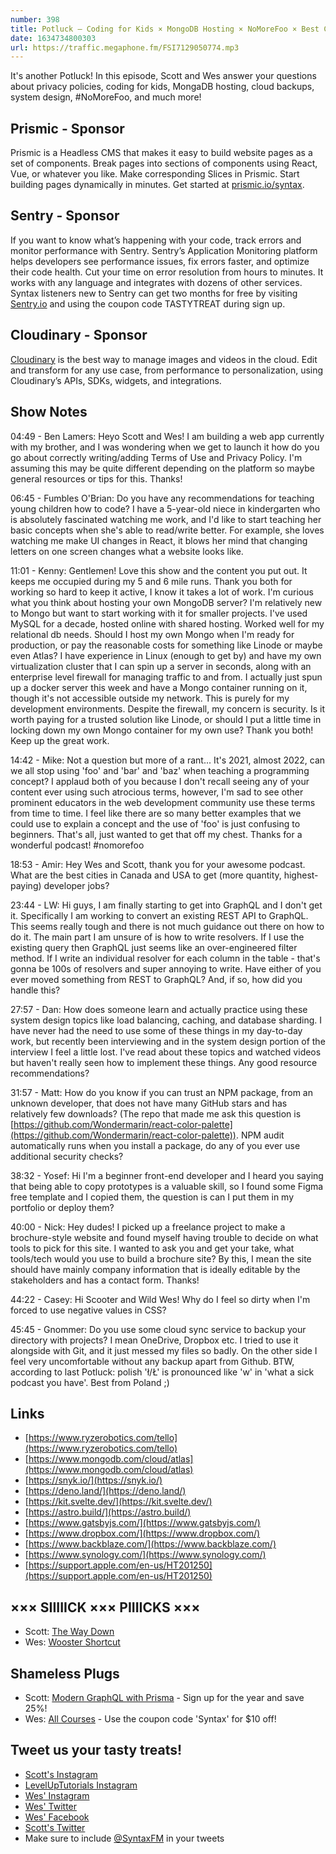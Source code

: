 ```yaml
---
number: 398
title: Potluck — Coding for Kids × MongoDB Hosting × NoMoreFoo × Best Cities for Dev Jobs × GraphQL Resolvers × Package Security × Prototypes and Portfolios × More!
date: 1634734800303
url: https://traffic.megaphone.fm/FSI7129050774.mp3
---
```


It's another Potluck! In this episode, Scott and Wes answer your questions about privacy policies, coding for kids, MongaDB hosting, cloud backups, system design, #NoMoreFoo, and much more!

## Prismic - Sponsor
Prismic is a Headless CMS that makes it easy to build website pages as a set of components. Break pages into sections of components using React, Vue, or whatever you like. Make corresponding Slices in Prismic. Start building pages dynamically in minutes. Get started at [prismic.io/syntax](https://prismic.io/syntax).

## Sentry - Sponsor
If you want to know what’s happening with your code, track errors and monitor performance with Sentry. Sentry’s Application Monitoring platform helps developers see performance issues, fix errors faster, and optimize their code health. Cut your time on error resolution from hours to minutes. It works with any language and integrates with dozens of other services. Syntax listeners new to Sentry can get two months for  free by visiting [Sentry.io](https://sentry.io) and using the coupon code TASTYTREAT during sign up.

## Cloudinary - Sponsor
[Cloudinary](https://cloudinary.com/?utm_source=Syntax.fm&utm_medium=Podcast&utm_content=Cloudinary_Syntax_podcast) is the best way to manage images and videos in the cloud. Edit and transform for any use case, from performance to personalization, using Cloudinary’s APIs, SDKs, widgets, and integrations.

## Show Notes
04:49 - Ben Lamers: Heyo Scott and Wes! I am building a web app currently with my brother, and I was wondering when we get to launch it how do you go about correctly writing/adding Terms of Use and Privacy Policy. I'm assuming this may be quite different depending on the platform so maybe general resources or tips for this. Thanks!

06:45 - Fumbles O'Brian: Do you have any recommendations for teaching young children how to code? I have a 5-year-old niece in kindergarten who is absolutely fascinated watching me work, and I'd like to start teaching her basic concepts when she's able to read/write better. For example, she loves watching me make UI changes in React, it blows her mind that changing letters on one screen changes what a website looks like.

11:01 - Kenny: Gentlemen! Love this show and the content you put out. It keeps me occupied during my 5 and 6 mile runs.  Thank you both for working so hard to keep it active, I know it takes a lot of work. I'm curious what you think about hosting your own MongoDB server? I'm relatively new to Mongo but want to start working with it for smaller projects. I've used MySQL for a decade, hosted online with shared hosting. Worked well for my relational db needs. Should I host my own Mongo when I'm ready for production, or pay the reasonable costs for something like Linode or maybe even Atlas? I have experience in Linux (enough to get by) and have my own virtualization cluster that I can spin up a server in seconds, along with an enterprise level firewall for managing traffic to and from. I actually just spun up a docker server this week and have a Mongo container running on it, though it's not accessible outside my network. This is purely for my development environments. Despite the firewall, my concern is security. Is it worth paying for a trusted solution like Linode, or should I put a little time in locking down my own Mongo container for my own use? Thank you both! Keep up the great work.

14:42 - Mike: Not a question but more of a rant... It's 2021, almost 2022, can we all stop using 'foo' and 'bar' and 'baz' when teaching a programming concept? I applaud both of you because I don't recall seeing any of your content ever using such atrocious terms, however, I'm sad to see other prominent educators in the web development community use these terms from time to time. I feel like there are so many better examples that we could use to explain a concept and the use of 'foo' is just confusing to beginners. That's all, just wanted to get that off my chest. Thanks for a wonderful podcast! #nomorefoo

18:53 - Amir: Hey Wes and Scott, thank you for your awesome podcast. What are the best cities in Canada and USA to get (more quantity, highest-paying) developer jobs?	

23:44 - LW: Hi guys, I am finally starting to get into GraphQL and I don't get it. Specifically I am working to convert an existing REST API to GraphQL. This seems really tough and there is not much guidance out there on how to do it. The main part I am unsure of is how to write resolvers. If I use the existing query then GraphQL just seems like an over-engineered filter method. If I write an individual resolver for each column in the table - that's gonna be 100s of resolvers and super annoying to write. Have either of you ever moved something from REST to GraphQL? And, if so, how did you handle this?

27:57 - Dan: How does someone learn and actually practice using these system design topics like load balancing, caching, and database sharding. I have never had the need to use some of these things in my day-to-day work, but recently been interviewing and in the system design portion of the interview I feel a little lost. I've read about these topics and watched videos but haven't really seen how to implement these things. Any good resource recommendations?

31:57 - Matt: How do you know if you can trust an NPM package, from an unknown developer, that does not have many GitHub stars and has relatively few downloads? (The repo that made me ask this question is [https://github.com/Wondermarin/react-color-palette](https://github.com/Wondermarin/react-color-palette)). NPM audit automatically runs when you install a package, do any of you ever use additional security checks?

38:32 - Yosef: Hi I'm a beginner front-end developer and I heard you saying that being able to copy prototypes is a valuable skill, so I found some Figma free template and I copied them, the question is can I put them in my portfolio or deploy them?

40:00 - Nick: Hey dudes! I picked up a freelance project to make a brochure-style website and found myself having trouble to decide on what tools to pick for this site. I wanted to ask you and get your take, what tools/tech would you use to build a brochure site? By this, I mean the site should have mainly company information that is ideally editable by the stakeholders and has a contact form. Thanks!

44:22 - Casey: Hi Scooter and Wild Wes! Why do I feel so dirty when I'm forced to use negative values in CSS?

45:45 - Gnommer: Do you use some cloud sync service to backup your directory with projects? I mean OneDrive, Dropbox etc. 
I tried to use it alongside with Git, and it just messed my files so badly. On the other side I feel very uncomfortable without any backup apart from Github. BTW, according to last Potluck: polish 'ł/Ł' is pronounced like 'w' in 'what a sick podcast you have'. Best from Poland ;)

## Links
* [https://www.ryzerobotics.com/tello](https://www.ryzerobotics.com/tello)
* [https://www.mongodb.com/cloud/atlas](https://www.mongodb.com/cloud/atlas)
* [https://snyk.io/](https://snyk.io/)
* [https://deno.land/](https://deno.land/)
* [https://kit.svelte.dev/](https://kit.svelte.dev/)
* [https://astro.build/](https://astro.build/)
* [https://www.gatsbyjs.com/](https://www.gatsbyjs.com/)
* [https://www.dropbox.com/](https://www.dropbox.com/)
* [https://www.backblaze.com/](https://www.backblaze.com/)
* [https://www.synology.com/](https://www.synology.com/)
* [https://support.apple.com/en-us/HT201250](https://support.apple.com/en-us/HT201250)

## ××× SIIIIICK ××× PIIIICKS ×××
* Scott: [The Way Down](https://play.hbomax.com/page/urn:hbo:page:GYS_1DQ3ANK29TgEAAAAg:type:series)
* Wes: [Wooster Shortcut](https://amzn.to/300tlTT)

## Shameless Plugs
* Scott: [Modern GraphQL with Prisma](https://www.leveluptutorials.com/pro) - Sign up for the year and save 25%!
* Wes: [All Courses](https://wesbos.com/courses/) - Use the coupon code 'Syntax' for $10 off!

## Tweet us your tasty treats!
* [Scott's Instagram](https://www.instagram.com/stolinski/)
* [LevelUpTutorials Instagram](https://www.instagram.com/LevelUpTutorials/)
* [Wes' Instagram](https://www.instagram.com/wesbos/)
* [Wes' Twitter](https://twitter.com/wesbos)
* [Wes' Facebook](https://www.facebook.com/wesbos.developer)
* [Scott's Twitter](https://twitter.com/stolinski)
* Make sure to include [@SyntaxFM](https://twitter.com/SyntaxFM) in your tweets